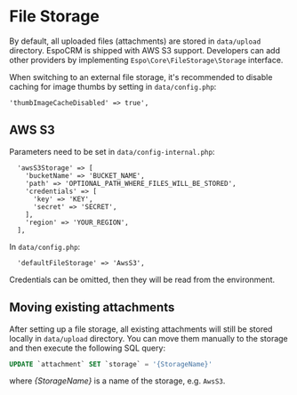 # File Storage

By default, all uploaded files (attachments) are stored in `data/upload` directory. EspoCRM is shipped with AWS S3 support.
Developers can add other providers by implementing `Espo\Core\FileStorage\Storage` interface.

When switching to an external file storage, it's recommended to disable caching for image thumbs by setting in `data/config.php`:

```
'thumbImageCacheDisabled' => true',
```

## AWS S3

Parameters need to be set in `data/config-internal.php`:

```
  'awsS3Storage' => [
    'bucketName' => 'BUCKET_NAME',
    'path' => 'OPTIONAL_PATH_WHERE_FILES_WILL_BE_STORED',
    'credentials' => [
      'key' => 'KEY',
      'secret' => 'SECRET',
    ],
    'region' => 'YOUR_REGION',
  ],
```

In `data/config.php`:

```
  'defaultFileStorage' => 'AwsS3',
```

Credentials can be omitted, then they will be read from the environment.

## Moving existing attachments

After setting up a file storage, all existing attachments will still be stored locally in `data/upload` directory. You can move them manually to the storage and then execute the following SQL query:

```sql
UPDATE `attachment` SET `storage` = '{StorageName}'
```

where *{StorageName}* is a name of the storage, e.g. `AwsS3`.

